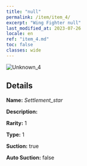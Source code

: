 ```yaml
---
title: "null"
permalink: /item/item_4/
excerpt: "Wing Fighter null"
last_modified_at: 2023-07-26
locale: en
ref: "item_4.md"
toc: false
classes: wide
---
```



 ![Unknown_4](/images/item/Settlement_star_p.png)



## Details

 **Name:** *Settlement_star* 

 **Description:** 

 **Rarity:** 1 

 **Type:** 1 

 **Suction:** true 

 **Auto Suction:** false 



